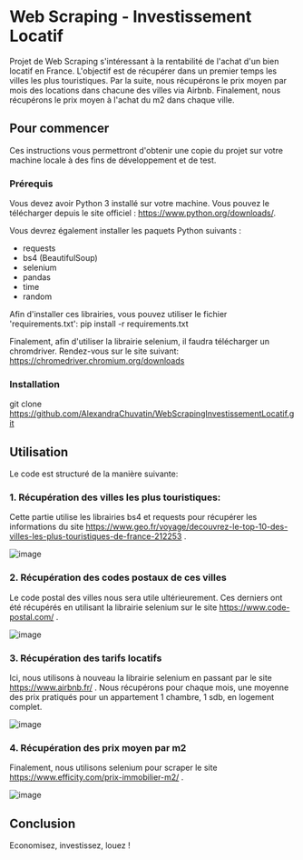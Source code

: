 # Web Scraping - Investissement Locatif
Projet de Web Scraping s'intéressant à la rentabilité de l'achat d'un bien locatif en France.
L'objectif est de récupérer dans un premier temps les villes les plus touristiques. 
Par la suite, nous récupérons le prix moyen par mois des locations dans chacune des villes via Airbnb.
Finalement, nous récupérons le prix moyen à l'achat du m2 dans chaque ville.


## Pour commencer

Ces instructions vous permettront d'obtenir une copie du projet sur votre machine locale à des fins de développement et de test.

### Prérequis

Vous devez avoir Python 3 installé sur votre machine. Vous pouvez le télécharger depuis le site officiel : https://www.python.org/downloads/.

Vous devrez également installer les paquets Python suivants :
- requests
- bs4 (BeautifulSoup)
- selenium
- pandas
- time
- random

Afin d'installer ces librairies, vous pouvez utiliser le fichier 'requirements.txt':
pip install -r requirements.txt

Finalement, afin d'utiliser la librairie selenium, il faudra télécharger un chromdriver. Rendez-vous sur le site suivant:
https://chromedriver.chromium.org/downloads 

### Installation

git clone https://github.com/AlexandraChuvatin/WebScrapingInvestissementLocatif.git

## Utilisation

Le code est structuré de la manière suivante:

### 1. Récupération des villes les plus touristiques:
Cette partie utilise les librairies bs4 et requests pour récupérer les informations du site https://www.geo.fr/voyage/decouvrez-le-top-10-des-villes-les-plus-touristiques-de-france-212253 .

![image](https://user-images.githubusercontent.com/60775531/211814157-78fe113c-3a91-4c6a-a1e7-f470169b0e9a.png)


### 2. Récupération des codes postaux de ces villes
Le code postal des villes nous sera utile ultérieurement. Ces derniers ont été récupérés en utilisant la librairie selenium sur le site https://www.code-postal.com/ .

![image](https://user-images.githubusercontent.com/60775531/211818252-52c72a99-a121-48bd-9acd-9beea65d73bc.png)


### 3. Récupération des tarifs locatifs
Ici, nous utilisons à nouveau la librairie selenium en passant par le site https://www.airbnb.fr/ .
Nous récupérons pour chaque mois, une moyenne des prix pratiqués pour un appartement 1 chambre, 1 sdb, en logement complet.

![image](https://user-images.githubusercontent.com/60775531/211819113-06bae429-c63a-4345-aa0e-f76928d950da.png)


### 4. Récupération des prix moyen par m2
Finalement, nous utilisons selenium pour scraper le site https://www.efficity.com/prix-immobilier-m2/ .

![image](https://user-images.githubusercontent.com/60775531/211819705-6367612c-9ced-4b38-a929-28867e250ba5.png)


## Conclusion

Economisez, investissez, louez !
